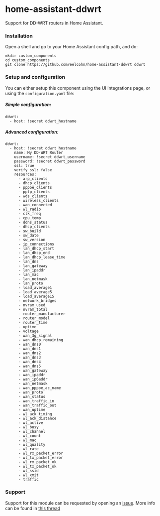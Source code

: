 # home-assistant-ddwrt
Support for DD-WRT routers in Home Assistant.

### Installation
Open a shell and go to your Home Assistant config path, and do:
```
mkdir custom_components
cd custom_components
git clone https://github.com/eelcohn/home-assistant-ddwrt ddwrt
```

### Setup and configuration
You can either setup this component using the UI Integrations page, or using the `configuration.yaml` file:

##### Simple configuration:
```
ddwrt:
  - host: !secret ddwrt_hostname
```
##### Advanced configuration:
```
ddwrt:
  - host: !secret ddwrt_hostname
    name: My DD-WRT Router
    username: !secret ddwrt_username
    password: !secret ddwrt_password
    ssl: true
    verify_ssl: false
    resources:
      - arp_clients
      - dhcp_clients
      - pppoe_clients
      - pptp_clients
      - wds_clients
      - wireless_clients
      - wan_connected
      - wl_radio
      - clk_freq
      - cpu_temp
      - ddns_status
      - dhcp_clients
      - sw_build
      - sw_date
      - sw_version
      - ip_connections
      - lan_dhcp_start
      - lan_dhcp_end
      - lan_dhcp_lease_time
      - lan_dns
      - lan_gateway
      - lan_ipaddr
      - lan_mac
      - lan_netmask
      - lan_proto
      - load_average1
      - load_average5
      - load_average15
      - network_bridges
      - nvram_used
      - nvram_total
      - router_manufacturer
      - router_model
      - router_time
      - uptime
      - voltage
      - wan_3g_signal
      - wan_dhcp_remaining
      - wan_dns0
      - wan_dns1
      - wan_dns2
      - wan_dns3
      - wan_dns4
      - wan_dns5
      - wan_gateway
      - wan_ipaddr
      - wan_ip6addr
      - wan_netmask
      - wan_pppoe_ac_name
      - wan_proto
      - wan_status
      - wan_traffic_in
      - wan_traffic_out
      - wan_uptime
      - wl_ack_timing
      - wl_ack_distance
      - wl_active
      - wl_busy
      - wl_channel
      - wl_count
      - wl_mac
      - wl_quality
      - wl_rate
      - wl_rx_packet_error
      - wl_tx_packet_error
      - wl_rx_packet_ok
      - wl_tx_packet_ok
      - wl_ssid
      - wl_xmit
      - traffic
```

### Support
Support for this module can be requested by opening an [issue](https://github.com/eelcohn/home-assistant-ddwrt/issues). More info can be found in [this thread](https://community.home-assistant.io/t/custom-component-for-dd-wrt-routers/162423)
